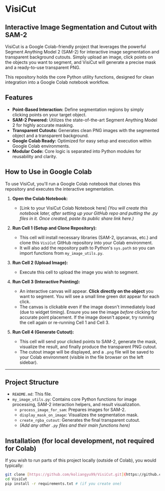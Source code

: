 # VisiCut

## Interactive Image Segmentation and Cutout with SAM-2

VisiCut is a Google Colab-friendly project that leverages the powerful Segment Anything Model 2 (SAM-2) for interactive image segmentation and transparent background cutouts. Simply upload an image, click points on the objects you want to segment, and VisiCut will generate a precise mask and a ready-to-use transparent PNG.

This repository holds the core Python utility functions, designed for clean integration into a Google Colab notebook workflow.

## Features

* **Point-Based Interaction:** Define segmentation regions by simply clicking points on your target object.
* **SAM-2 Powered:** Utilizes the state-of-the-art Segment Anything Model 2 for highly accurate masking.
* **Transparent Cutouts:** Generates clean PNG images with the segmented object and a transparent background.
* **Google Colab Ready:** Optimized for easy setup and execution within Google Colab environments.
* **Modular Code:** Core logic is separated into Python modules for reusability and clarity.

## How to Use in Google Colab

To use VisiCut, you'll run a Google Colab notebook that clones this repository and executes the interactive segmentation.

1.  **Open the Colab Notebook:**
    * [Link to your VisiCut Colab Notebook here]
        *(You will create this notebook later, after setting up your GitHub repo and putting the .py files in it. Once created, paste its public share link here.)*

2.  **Run Cell 1 (Setup and Clone Repository):**
    * This cell will install necessary libraries (SAM-2, ipycanvas, etc.) and clone this `VisiCut` GitHub repository into your Colab environment.
    * It will also add the repository path to Python's `sys.path` so you can import functions from `my_image_utils.py`.

3.  **Run Cell 2 (Upload Image):**
    * Execute this cell to upload the image you wish to segment.

4.  **Run Cell 3 (Interactive Pointing):**
    * An interactive canvas will appear. **Click directly on the object** you want to segment. You will see a small lime green dot appear for each click.
    * The canvas is clickable even if the image doesn't immediately load (due to widget timing). Ensure you see the image *before* clicking for accurate point placement. If the image doesn't appear, try running the cell again or re-running Cell 1 and Cell 3.

5.  **Run Cell 4 (Generate Cutout):**
    * This cell will send your clicked points to SAM-2, generate the mask, visualize the result, and finally produce the transparent PNG cutout.
    * The cutout image will be displayed, and a `.png` file will be saved to your Colab environment (visible in the file browser on the left sidebar).

---

## Project Structure

* `README.md`: This file.
* `my_image_utils.py`: Contains core Python functions for image processing, SAM-2 interaction helpers, and result visualization.
    * `process_image_for_sam`: Prepares images for SAM-2.
    * `display_mask_on_image`: Visualizes the segmentation mask.
    * `create_rgba_cutout`: Generates the final transparent cutout.
    * *(Add any other `.py` files and their main functions here)*

## Installation (for local development, not required for Colab)

If you wish to run parts of this project locally (outside of Colab), you would typically:

```bash
git clone [https://github.com/koliangyu99/VisiCut.git](https://github.com/your-username/VisiCut.git)
cd VisiCut
pip install -r requirements.txt # (if you create one)
